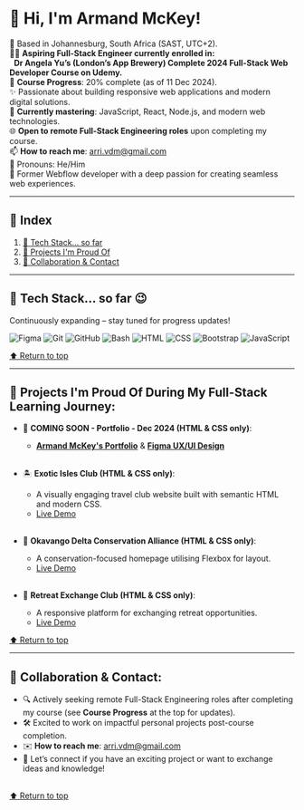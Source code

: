 # 👋 Hi, I'm Armand McKey!

📍 Based in Johannesburg, South Africa (SAST, UTC+2).  
👨‍💻 **Aspiring Full-Stack Engineer currently enrolled in:**   
&nbsp;&nbsp;**Dr Angela Yu’s (London’s App Brewery) Complete 2024 Full-Stack Web Developer Course on Udemy.**  
🎯 **Course Progress**: 20% complete (as of 11 Dec 2024).  
✨ Passionate about building responsive web applications and modern digital solutions.    
🔧 **Currently mastering**: JavaScript, React, Node.js, and modern web technologies.    
🌐 **Open to remote Full-Stack Engineering roles** upon completing my course.  
📫 **How to reach me**: [arri.vdm@gmail.com](mailto:arri.vdm@gmail.com)  
🔷 Pronouns: He/Him  
🎉 Former Webflow developer with a deep passion for creating seamless web experiences. 

---

## 📖 Index
1. [🔧 Tech Stack... so far](#-tech-stack-so-far-😉) 
2. [🌟 Projects I'm Proud Of](#-projects-im-proud-of-during-my-full-stack-learning-journey) 
3. [🤝 Collaboration & Contact](#-collaboration--contact) 

---

## 🔧 Tech Stack... so far 😉
Continuously expanding – stay tuned for progress updates!    

![Figma](https://img.shields.io/badge/Figma-A259FF?style=for-the-badge&logo=figma&logoColor=white) 
![Git](https://img.shields.io/badge/Git-F05032?style=for-the-badge&logo=git&logoColor=white) 
![GitHub](https://img.shields.io/badge/GitHub-181717?style=for-the-badge&logo=github&logoColor=white) 
![Bash](https://img.shields.io/badge/Bash-4EAA25?style=for-the-badge&logo=gnu-bash&logoColor=white) 
![HTML](https://img.shields.io/badge/HTML5-E34F26?style=for-the-badge&logo=html5&logoColor=white) 
![CSS](https://img.shields.io/badge/CSS3-1572B6?style=for-the-badge&logo=css3&logoColor=white) 
![Bootstrap](https://img.shields.io/badge/Bootstrap-563D7C?style=for-the-badge&logo=bootstrap&logoColor=white) 
![JavaScript](https://img.shields.io/badge/JavaScript-F7DF1E?style=for-the-badge&logo=javascript&logoColor=black)

[⬆️ Return to top](#-hi-im-armand-mckey)   

---

## 🌟 Projects I'm Proud Of During My Full-Stack Learning Journey:
- 🚀 **COMING SOON - Portfolio - Dec 2024 (HTML & CSS only)**:  
  - **[Armand McKey's Portfolio](#)** & **[Figma UX/UI Design](#)**<br><br>    

- 🏝️ **Exotic Isles Club (HTML & CSS only)**:  
  - A visually engaging travel club website built with semantic HTML and modern CSS.  
  - [Live Demo](https://armand-sa.github.io/Exotic-Isles-Club/)<br><br>   

- 🏢 **Okavango Delta Conservation Alliance (HTML & CSS only)**:  
  - A conservation-focused homepage utilising Flexbox for layout.  
  - [Live Demo](https://armand-sa.github.io/Company-Home-Page-with-Flexbox/)<br><br> 

- 🏡 **Retreat Exchange Club (HTML & CSS only)**:  
  - A responsive platform for exchanging retreat opportunities.  
  - [Live Demo](https://armand-sa.github.io/Retreat-Exchange-Club/)  

[⬆️ Return to top](#-hi-im-armand-mckey)    

---

## 🤝 Collaboration & Contact:
- 🔍 Actively seeking remote Full-Stack Engineering roles after completing my course (see **Course Progress** at the top for updates).  
- 🛠️ Excited to work on impactful personal projects post-course completion. 
- ✉️ **How to reach me**: [arri.vdm@gmail.com](mailto:arri.vdm@gmail.com)  
- 💬 Let’s connect if you have an exciting project or want to exchange ideas and knowledge!<br><br>  

[⬆️ Return to top](#-hi-im-armand-mckey)  

<!---
armand-sa/armand-sa is a ✨ special ✨ repository because its `README.md` (this file) appears on your GitHub profile.
You can click the Preview link to take a look at your changes.
--->
